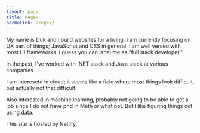 ```yaml
---
layout: page
title: Regex
permalink: /regex/
---
```


My name is Duk and I build websites for a living. I am currently focusing on UX part of things; JavaScript and CSS in general. I am well versed with
most UI frameworks. I guess you can label me as "full stack developer."

In the past, I've worked with .NET stack and Java stack at various companies.

I am interesetd in cloud; it seems like a field where most things look difficult, but actually not that difficult.

Also interested in machine learning, probably not going to be able to get a job since I do not have phd in Math or what not. But I like figuring things out using data.

This site is hosted by Netlify.

